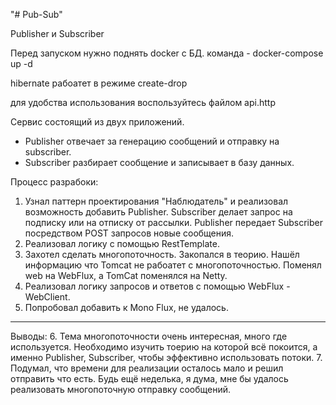 "# Pub-Sub" 

Publisher и Subscriber

Перед запуском нужно поднять docker с БД.
команда - docker-compose up -d

hibernate рабоатет в режиме create-drop

для удобства использования воспользуйтесь файлом api.http

Сервис состоящий из двух приложений. 
- Publisher отвечает за генерацию сообщений и отправку на subscriber.
- Subscriber разбирает сообщение и записывает в базу данных.

Процесс разрабоки:
1. Узнал паттерн проектирования "Наблюдатель" и реализовал возможность добавить Publisher. Subscriber делает запрос на подписку или на отписку от рассылки. Publisher передает Subscriber посредством POST запросов новые сообщения. 
2. Реализовал логику с помощью RestTemplate.
3. Захотел сделать многопоточность. Закопался в теорию. Нашёл информацию что Tomcat не рабоатет с многопоточностью. Поменял web на WebFlux, а TomCat поменялся на Netty. 
4.  Реализовал логику запросов и ответов с помощью WebFlux - WebClient.
5.  Попробовал добавить к Mono  Flux, не удалось.
---------------------------------------------  
Выводы:
6. Тема многопоточности очень интересная, много где используется. Необходимо изучить тоерию на которой всё покоится, а именно Publisher, Subscriber, чтобы эффективно использовать потоки.
7. Подумал, что времени для реализации осталось мало и решил отправить что есть. Будь ещё неделька, я дума, мне бы удалось реализовать многопоточную отправку сообщений.
